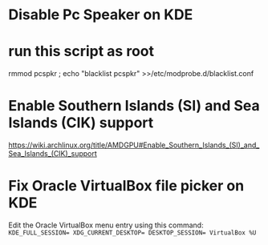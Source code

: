 # Disable Pc Speaker on KDE
# run this script as root
rmmod pcspkr ; echo "blacklist pcspkr" >>/etc/modprobe.d/blacklist.conf

# Enable Southern Islands (SI) and Sea Islands (CIK) support
https://wiki.archlinux.org/title/AMDGPU#Enable_Southern_Islands_(SI)_and_Sea_Islands_(CIK)_support

# Fix Oracle VirtualBox file picker on KDE
Edit the Oracle VirtualBox menu entry using this command: `KDE_FULL_SESSION= XDG_CURRENT_DESKTOP= DESKTOP_SESSION= VirtualBox %U`
